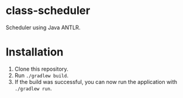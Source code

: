 # class-scheduler
Scheduler using Java ANTLR.

# Installation
1. Clone this repository.
2. Run `./gradlew build`.
3. If the build was successful, you can now run the application with `./gradlew run`.

